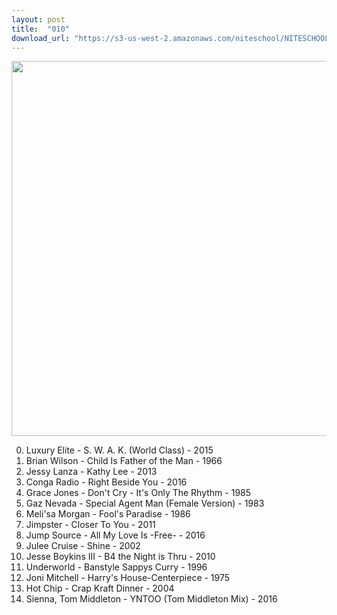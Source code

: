 ```yaml
---
layout: post
title:  "010"
download_url: "https://s3-us-west-2.amazonaws.com/niteschool/NITESCHOOL-010.mp3"
---
```


<img width="600" src="https://s3-us-west-2.amazonaws.com/niteschool/010.jpg">

0. Luxury Elite - S. W. A. K. (World Class) - 2015
0. Brian Wilson - Child Is Father of the Man - 1966
0. Jessy Lanza - Kathy Lee - 2013
0. Conga Radio - Right Beside You - 2016
0. Grace Jones - Don't Cry - It's Only The Rhythm - 1985
0. Gaz Nevada - Special Agent Man (Female Version) - 1983
0. Meli'sa Morgan - Fool's Paradise - 1986
0. Jimpster - Closer To You - 2011
0. Jump Source - All My Love Is -Free- - 2016
0. Julee Cruise - Shine - 2002
0. Jesse Boykins III - B4 the Night is Thru - 2010
0. Underworld - Banstyle Sappys Curry - 1996
0. Joni Mitchell - Harry's House-Centerpiece - 1975
0. Hot Chip - Crap Kraft Dinner - 2004
0. Sienna, Tom Middleton - YNTOO (Tom Middleton Mix) - 2016
